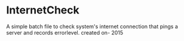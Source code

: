 # InternetCheck
A simple batch file to check system's internet connection that pings a server and records errorlevel.
created on- 2015

